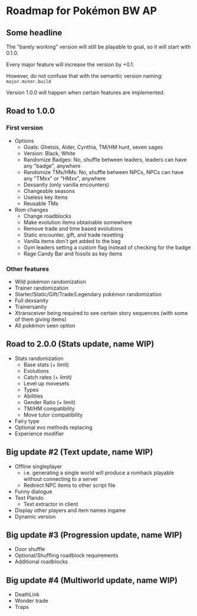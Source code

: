 # Roadmap for Pokémon BW AP

## Some headline

The "barely working" version will still be playable to goal, so it will start with 0.1.0.

Every major feature will increase the version by +0.1.

However, do not confuse that with the semantic version naming: `major.minor.build`

Version 1.0.0 will happen when certain features are implemented.

## Road to 1.0.0

### First version

- Options
  - Goals: Ghetsis, Alder, Cynthia, TM/HM hunt, seven sages
  - Version: Black, White
  - Randomize Badges: No, shuffle between leaders, leaders can have any "badge", anywhere
  - Randomize TMs/HMs: No, shuffle between NPCs, NPCs can have any "TMxx" or "HMxx", anywhere
  - Dexsanity (only vanilla encounters)
  - Changeable seasons
  - Useless key items
  - Reusable TMs
- Rom changes
  - Change roadblocks
  - Make evolution items obtainable somewhere
  - Remove trade and time based evolutions
  - Static encounter, gift, and trade resetting
  - Vanilla items don't get added to the bag
  - Gym leaders setting a custom flag instead of checking for the badge
  - Rage Candy Bar and fossils as key items

### Other features

- Wild pokémon randomization
- Trainer randomization
- Starter/Static/Gift/Trade/Legendary pokémon randomization
- Full dexsanity
- Trainersanity
- Xtransceiver being required to see certain story sequences (with some of them giving items)
- All pokémon seen option

## Road to 2.0.0 (Stats update, name WIP)

- Stats randomization
  - Base stats (+ limit)
  - Evolutions
  - Catch rates (+ limit)
  - Level up movesets
  - Types
  - Abilities
  - Gender Ratio (+ limit)
  - TM/HM compatibility
  - Move tutor compatibility
- Fairy type
- Optional evo methods replacing
- Experience modifier

## Big update #2 (Text update, name WIP)

- Offline singleplayer
  - i.e. generating a single world will produce a romhack playable without connecting to a server
  - Redirect NPC items to other script file
- Funny dialogue
- Text Plando
  - Text extractor in client
- Display other players and item names ingame
- Dynamic version

## Big update #3 (Progression update, name WIP)

- Door shuffle
- Optional/Shuffling roadblock requirements
- Additional roadblocks

## Big update #4 (Multiworld update, name WIP)

- DeathLink
- Wonder trade
- Traps
